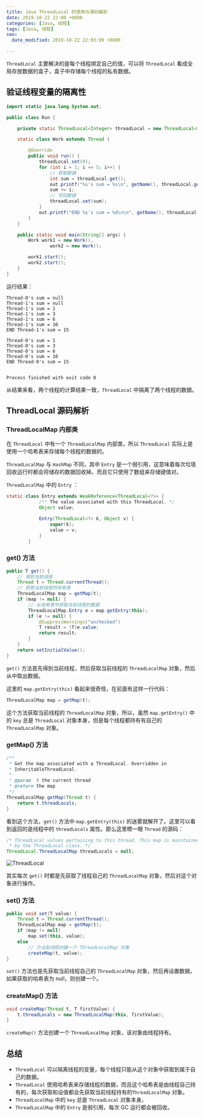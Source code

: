 ```yaml
---
title: Java ThreadLocal 的使用与源码解析
date: 2019-10-22 22:00 +0800
categories: [Java, 线程]
tags: [Java, 线程]
seo:
  date_modified: 2019-10-22 22:03:09 +0800

---
```


`ThreadLocal` 主要解决的是每个线程绑定自己的值，可以将 `ThreadLocal` 看成全局存放数据的盒子，盒子中存储每个线程的私有数据。

## 验证线程变量的隔离性

```java
import static java.lang.System.out;

public class Run {

    private static ThreadLocal<Integer> threadLocal = new ThreadLocal<>();

    static class Work extends Thread {

        @Override
        public void run() {
            threadLocal.set(0);
            for (int i = 1; i <= 5; i++) {
                // 获取数据
                int sum = threadLocal.get();
                out.printf("%s's sum = %s\n", getName(), threadLocal.get());
                sum += i;
                // 写回数据
                threadLocal.set(sum);
            }
            out.printf("END %s's sum = %d\n\n", getName(), threadLocal.get());
        }
    }

    public static void main(String[] args) {
        Work work1 = new Work(),
                work2 = new Work();

        work1.start();
        work2.start();
    }
}
```

运行结果：

```shell
Thread-0's sum = null
Thread-1's sum = null
Thread-1's sum = 1
Thread-1's sum = 3
Thread-1's sum = 6
Thread-1's sum = 10
END Thread-1's sum = 15

Thread-0's sum = 1
Thread-0's sum = 3
Thread-0's sum = 6
Thread-0's sum = 10
END Thread-0's sum = 15


Process finished with exit code 0
```

从结果来看，两个线程的计算结果一致，`ThreadLocal` 中隔离了两个线程的数据。

## ThreadLocal 源码解析

### ThreadLocalMap 内部类

在 `ThreadLocal` 中有一个 `ThreadLocalMap` 内部类，所以 `ThreadLocal` 实际上是使用一个哈希表来存储每个线程的数据的。

`ThreadLocalMap` 与 `HashMap` 不同，其中 `Entry` 是一个弱引用，这意味着每次垃圾回收运行时都会将储存的数据回收掉。而且它只使用了数组来存储键值对。

`ThreadLocalMap` 中的 `Entry` ：

```java
static class Entry extends WeakReference<ThreadLocal<?>> {
            /** The value associated with this ThreadLocal. */
            Object value;

            Entry(ThreadLocal<?> k, Object v) {
                super(k);
                value = v;
            }
        }
```

### get() 方法

```java
public T get() {
    // 得到当前线程
    Thread t = Thread.currentThread();
    // 获取当前线程的哈希表
    ThreadLocalMap map = getMap(t);
    if (map != null) {
        // 从哈希表中获取当前线程的数据
        ThreadLocalMap.Entry e = map.getEntry(this);
        if (e != null) {
            @SuppressWarnings("unchecked")
            T result = (T)e.value;
            return result;
        }
    }
    return setInitialValue();
}
```

`get()` 方法首先得到当前线程，然后获取当前线程的 `ThreadLocalMap` 对象，然后从中取出数据。

这里的 `map.getEntry(this)` 看起来很奇怪，在前面有这样一行代码：

```java
ThreadLocalMap map = getMap(t);
```

这个方法获取当前线程的 `ThreadLocalMap` 对象，所以，虽然 `map.getEntry()` 中的 `key` 总是 `ThreadLocal` 对象本身，但是每个线程都持有有自己的 `ThreadLocalMap` 对象。

### getMap() 方法

```java
/**
 * Get the map associated with a ThreadLocal. Overridden in
 * InheritableThreadLocal.
 *
 * @param  t the current thread
 * @return the map
 */
ThreadLocalMap getMap(Thread t) {
    return t.threadLocals;
}
```

看到这个方法，`get()` 方法中 `map.getEntry(this)` 的迷雾就解开了。这里可以看到返回的是线程中的 `threadLocals` 属性。那么这里瞟一眼 `Thread` 的源码：

```java
/* ThreadLocal values pertaining to this thread. This map is maintained
 * by the ThreadLocal class. */
ThreadLocal.ThreadLocalMap threadLocals = null;
```

![ThreadLocal](https://note-and-blog.oss-cn-beijing.aliyuncs.com/java/ThreadLocal.png)

其实每次 `get()` 时都是先获取了线程自己的 `ThreadLocalMap` 对象，然后对这个对象进行操作。

### set() 方法

```java
public void set(T value) {
    Thread t = Thread.currentThread();
    ThreadLocalMap map = getMap(t);
    if (map != null)
        map.set(this, value);
    else
        // 为当前线程创建一个 ThreadLocalMap 对象
        createMap(t, value);
}
```

`set()` 方法也是先获取当前线程自己的 `ThreadLocalMap` 对象，然后再设置数据。如果获取的哈希表为 null，则创建一个。

### createMap() 方法

```java
void createMap(Thread t, T firstValue) {
    t.threadLocals = new ThreadLocalMap(this, firstValue);
}
```

`createMap()` 方法创建一个 `ThreadLocalMap` 对象，该对象由线程持有。

## 总结

- `ThreadLocal` 可以隔离线程的变量，每个线程只能从这个对象中获取到属于自己的数据。
- `ThreadLocal` 使用哈希表来存储线程的数据，而且这个哈希表是由线程自己持有的，每次获取和设值都会先获取当前线程持有的`ThreadLocalMap` 对象。
- `ThreadLocalMap` 中的 `key` 总是 `ThreadLocal` 对象本身。
- `ThreadLocalMap` 中的 `Entry` 是弱引用，每次 GC 运行都会被回收。